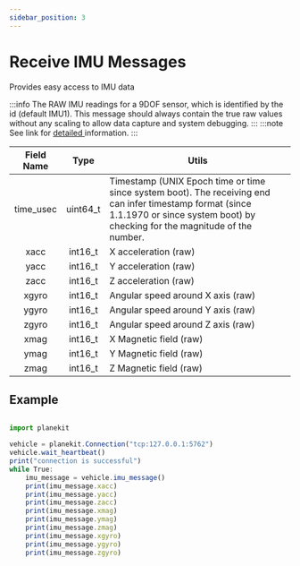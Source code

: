 ```yaml
---
sidebar_position: 3
---
```


# Receive IMU Messages

Provides easy access to IMU data

:::info
The RAW IMU readings for a 9DOF sensor, which is identified by the id (default IMU1). This message should always contain the true raw values without any scaling to allow data capture and system debugging.
:::
:::note
See link for [detailed ](https://mavlink.io/en/messages/common.html#RAW_IMU) information. 
:::


| **Field Name** | **Type** | **Utils**                                                                                                                                                                            |
|:--------------:|:--------:|----------------------------------------------------------------------------------------------------------------------------------------------------------------------------------------|
| time_usec      | uint64_t | Timestamp (UNIX Epoch time or time since system boot). The receiving end can infer timestamp format (since 1.1.1970 or since system boot) by checking for the magnitude of the number. |
| xacc           | int16_t  | X acceleration (raw)                                                                                                                                                                   |
| yacc           | int16_t  | Y acceleration (raw)                                                                                                                                                                   |
| zacc           | int16_t  | Z acceleration (raw)                                                                                                                                                                   |
| xgyro          | int16_t  | Angular speed around X axis (raw)                                                                                                                                                      |
| ygyro          | int16_t  | Angular speed around Y axis (raw)                                                                                                                                                      |
| zgyro          | int16_t  | Angular speed around Z axis (raw)                                                                                                                                                      |
| xmag           | int16_t  | X Magnetic field (raw)                                                                                                                                                                 |
| ymag           | int16_t  | Y Magnetic field (raw)                                                                                                                                                                 |
| zmag           | int16_t  | Z Magnetic field (raw)                                                                                                                                                                 |
## Example


```jsx title="receive_imu_data.py"

import planekit

vehicle = planekit.Connection("tcp:127.0.0.1:5762")
vehicle.wait_heartbeat()
print("connection is successful")
while True:
    imu_message = vehicle.imu_message()
    print(imu_message.xacc)
    print(imu_message.yacc)
    print(imu_message.zacc)
    print(imu_message.xmag)
    print(imu_message.ymag)
    print(imu_message.zmag)
    print(imu_message.xgyro)
    print(imu_message.ygyro)
    print(imu_message.zgyro)
```

